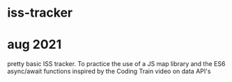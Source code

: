 # iss-tracker

# aug 2021

pretty basic ISS tracker. To practice the use of a JS map library and the ES6 async/await functions
inspired by the Coding Train video on data API's
